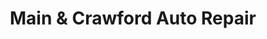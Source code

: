 ---
title: "Main & Crawford Auto Repair"
url: /skokie/main-and-crawford-auto-repair/
shop: car repair
---